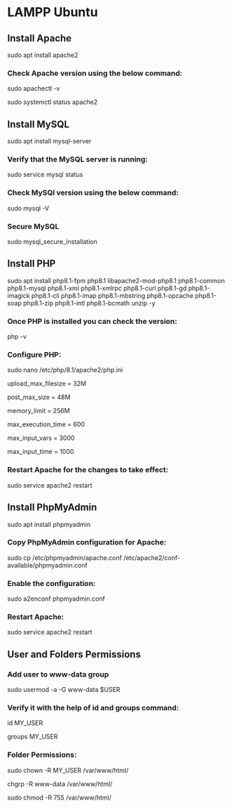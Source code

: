 # LAMPP Ubuntu

## Install Apache
sudo apt install apache2

### Check Apache version using the below command:
sudo apachectl -v

sudo systemctl status apache2

## Install MySQL
sudo apt install mysql-server

### Verify that the MySQL server is running:
sudo service mysql status

### Check MySQl version using the below command:
sudo mysql -V

### Secure MySQL
sudo mysql_secure_installation

## Install PHP
sudo apt install php8.1-fpm php8.1 libapache2-mod-php8.1 php8.1-common php8.1-mysql php8.1-xml php8.1-xmlrpc php8.1-curl php8.1-gd php8.1-imagick php8.1-cli php8.1-imap php8.1-mbstring php8.1-opcache php8.1-soap php8.1-zip php8.1-intl php8.1-bcmath unzip -y

### Once PHP is installed you can check the version:
php -v

### Configure PHP:
sudo nano /etc/php/8.1/apache2/php.ini

upload_max_filesize = 32M

post_max_size = 48M 

memory_limit = 256M 

max_execution_time = 600 

max_input_vars = 3000 

max_input_time = 1000

### Restart Apache for the changes to take effect:
sudo service apache2 restart

## Install PhpMyAdmin
sudo apt install phpmyadmin

### Copy PhpMyAdmin configuration for Apache:
sudo cp /etc/phpmyadmin/apache.conf /etc/apache2/conf-available/phpmyadmin.conf

### Enable the configuration:
sudo a2enconf phpmyadmin.conf

### Restart Apache:
sudo service apache2 restart

## User and Folders Permissions

### Add user to www-data group
sudo usermod -a -G www-data $USER

### Verify it with the help of id and groups command:
id MY_USER

groups MY_USER

### Folder Permissions:

sudo chown -R MY_USER /var/www/html/

chgrp -R www-data /var/www/html/

sudo chmod -R 755 /var/www/html/
